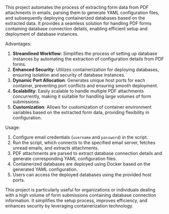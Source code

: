 
This project automates the process of extracting form data from PDF attachments in emails, parsing them to generate YAML configuration files, and subsequently deploying containerized databases based on the extracted data. It provides a seamless solution for handling PDF forms containing database connection details, enabling efficient setup and deployment of database instances.

Advantages:
1. **Streamlined Workflow**: Simplifies the process of setting up database instances by automating the extraction of configuration details from PDF forms.
2. **Enhanced Security**: Utilizes containerization for deploying databases, ensuring isolation and security of database instances.
3. **Dynamic Port Allocation**: Generates unique host ports for each container, preventing port conflicts and ensuring smooth deployment.
4. **Scalability**: Easily scalable to handle multiple PDF attachments concurrently, making it suitable for handling large volumes of form submissions.
5. **Customization**: Allows for customization of container environment variables based on the extracted form data, providing flexibility in configuration.

Usage:
1. Configure email credentials (`username` and `password`) in the script.
2. Run the script, which connects to the specified email server, fetches unread emails, and extracts attachments.
3. PDF attachments are parsed to extract database connection details and generate corresponding YAML configuration files.
4. Containerized databases are deployed using Docker based on the generated YAML configuration.
5. Users can access the deployed databases using the provided host ports.

This project is particularly useful for organizations or individuals dealing with a high volume of form submissions containing database connection information. It simplifies the setup process, improves efficiency, and enhances security by leveraging containerization technology.
